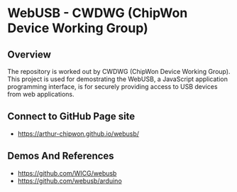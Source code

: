 # WebUSB - CWDWG (ChipWon Device Working Group)

## Overview
The repository is worked out by CWDWG (ChipWon Device Working Group). This project is used for demostrating the WebUSB, a JavaScript application programming interface, is for securely providing access to USB devices from web applications.

## Connect to GitHub Page site
- https://arthur-chipwon.github.io/webusb/

## Demos And References
- https://github.com/WICG/webusb
- https://github.com/webusb/arduino
